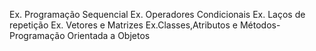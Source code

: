  Ex. Programação Sequencial
 Ex. Operadores Condicionais
 Ex. Laços de repetição
 Ex. Vetores e Matrizes
 Ex.Classes,Atributos e Métodos-Programação Orientada a Objetos